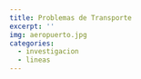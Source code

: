 ```yaml
---
title: Problemas de Transporte
excerpt: ''
img: aeropuerto.jpg
categories:
  - investigacion
  - lineas
---
```


